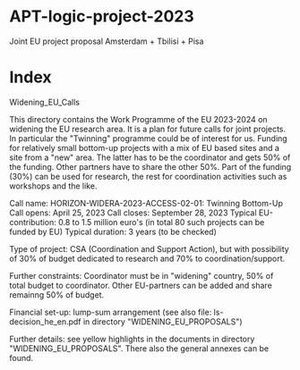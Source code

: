 # APT-logic-project-2023
Joint EU project proposal Amsterdam + Tbilisi + Pisa

# Index
Widening_EU_Calls

This directory contains the Work Programme of the EU 2023-2024 on widening the EU research area. It is a plan for future calls for joint projects. In particular the "Twinning" programme could be of interest for us. Funding for relatively small bottom-up projects with a mix of EU based sites and a site from a "new" area. The latter has to be the coordinator and gets 50% of the funding. Other partners have to share the other 50%. Part of the funding (30%) can be used for research, the rest for coordination activities such as workshops and the like.

Call name: HORIZON-WIDERA-2023-ACCESS-02-01: Twinning Bottom-Up
Call opens: April 25, 2023
Call closes: September 28, 2023
Typical EU-contribution: 0.8 to 1.5 million euro's (in total 80 such projects can be funded by EU)
Typical duration: 3 years (to be checked)

Type of project: CSA (Coordination and Support Action), but with possibility of 30% of budget dedicated to research and 70% to coordination/support.

Further constraints: Coordinator must be in "widening" country, 50% of total budget to coordinator. Other EU-partners can be added and share remainng 50% of budget.

Financial set-up: lump-sum arrangement (see also file: ls-decision_he_en.pdf in directory "WIDENING_EU_PROPOSALS")

Further details: see yellow highlights in the documents in directory "WIDENING_EU_PROPOSALS". There also the general annexes can be found.

